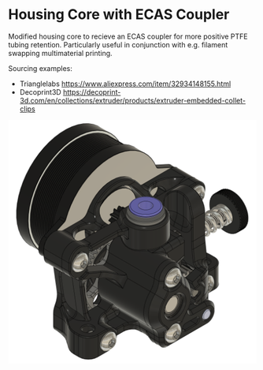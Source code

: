 # Housing Core with ECAS Coupler

Modified housing core to recieve an ECAS coupler for more positive PTFE
tubing retention. Particularly useful in conjunction with e.g. filament
swapping multimaterial printing.

Sourcing examples:
-   Trianglelabs https://www.aliexpress.com/item/32934148155.html
-   Decoprint3D https://decoprint-3d.com/en/collections/extruder/products/extruder-embedded-collet-clips

![](img\housecore_ecas.png)